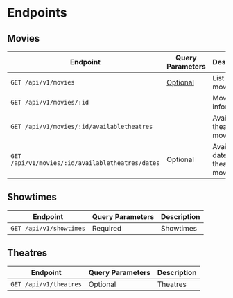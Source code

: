 # Endpoints

## Movies

| Endpoint                                         | Query Parameters          | Description                          |
|--------------------------------------------------|---------------------------|--------------------------------------|
| `GET /api/v1/movies`                             | [Optional](movies/get.md) | List all movies                      |
| `GET /api/v1/movies/:id`                         |                           | Movie information                    |
| `GET /api/v1/movies/:id/availabletheatres`       |                           | Available theatres for movie         |
| `GET /api/v1/movies/:id/availabletheatres/dates` | Optional                  | Available dates by theatre for movie |

## Showtimes

| Endpoint                                   | Query Parameters | Description |
|--------------------------------------------|------------------|-------------|
| `GET /api/v1/showtimes`                    | Required         | Showtimes   |

## Theatres

| Endpoint                                   | Query Parameters | Description |
|--------------------------------------------|------------------|-------------|
| `GET /api/v1/theatres`                     | Optional         | Theatres    |